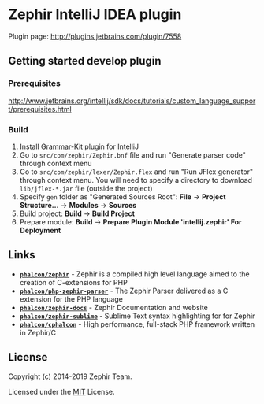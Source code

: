 # Zephir IntelliJ IDEA plugin

Plugin page: http://plugins.jetbrains.com/plugin/7558

## Getting started develop plugin

### Prerequisites

http://www.jetbrains.org/intellij/sdk/docs/tutorials/custom_language_support/prerequisites.html

### Build

1. Install [Grammar-Kit](https://plugins.jetbrains.com/plugin/6606-grammar-kit) plugin for IntelliJ
2. Go to `src/com/zephir/Zephir.bnf` file and run "Generate parser code" through context menu
3. Go to `src/com/zephir/lexer/Zephir.flex` and run "Run JFlex generator" through context menu.
   You will need to specify a directory to download `lib/jflex-*.jar` file (outside the project)
4. Specify `gen` folder as "Generated Sources Root":
   **File** -> **Project Structure...** -> **Modules** -> **Sources**
5. Build project: **Build** -> **Build Project**
6. Prepare module: **Build** -> **Prepare Plugin Module 'intellij.zephir' For Deployment**

## Links

+ [**`phalcon/zephir`**](https://github.com/phalcon/zephir) - Zephir is a compiled high level language aimed to the creation of C-extensions for PHP
+ [**`phalcon/php-zephir-parser`**](https://github.com/phalcon/php-zephir-parser) - The Zephir Parser delivered as a C extension for the PHP language
+ [**`phalcon/zephir-docs`**](https://github.com/phalcon/zephir-docs) - Zephir Documentation and website
+ [**`phalcon/zephir-sublime`**](https://github.com/phalcon/zephir-sublime) - Sublime Text syntax highlighting for for Zephir
+ [**`phalcon/cphalcon`**](https://github.com/phalcon/cphalcon) - High performance, full-stack PHP framework written in Zephir/C

## License

Copyright (c) 2014-2019 Zephir Team.

Licensed under the [MIT](LICENSE) License.
